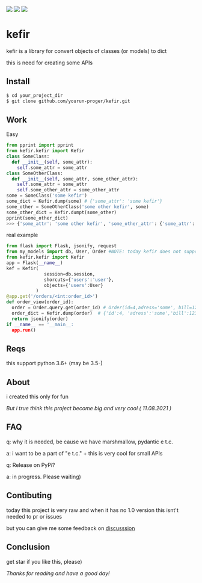 ![](https://img.shields.io/github/v/release/yourun-proger/kefir)
![](https://img.shields.io/github/languages/code-size/yourun-proger/kefir)
![](https://img.shields.io/github/license/yourun-proger/kefir)

# kefir
kefir is a library for convert objects of classes (or models) to dict

this is need for creating some APIs
## Install
```bash
$ cd your_project_dir
$ git clone github.com/yourun-proger/kefir.git
```
## Work
Easy
```py
from pprint import pprint
from kefir.kefir import Kefir
class SomeClass:
  def __init__(self, some_attr):
    self.some_attr = some_attr
class SomeOtherClass:
  def __init__(self, some_attr, some_other_attr):
    self.some_attr = some_attr
    self.some_other_attr = some_other_attr
some = SomeClass('some kefir')
some_dict = Kefir.dump(some) # {'some_attr': 'some kefir'}
some_other = SomeOtherClass('some other kefir', some)
some_other_dict = Kefir.dumpt(some_other)
pprint(some_other_dict)
>>> {'some_attr': 'some other kefir', 'some_other_attr': {'some_attr': 'some kefir'}}
```
real example
```py
from flask import Flask, jsonify, request
from my_models import db, User, Order #NOTE: today kefir does not support relations (one2one-50%, one2many-NO, many2many-true don't know :P)
from kefir.kefir import Kefir
app = Flask(__name__)
kef = Kefir(
              session=db.session,
              shorcuts={'users':'user'},
              objects={'users':User}
           )
@app.get('/orders/<int:order_id>')
def order_view(order_id):
  order = Order.query.get(order_id) # Order(id=4,adress='some', bill=123, user_id=42)
  order_dict = Kefir.dump(order)  # {'id':4, 'adress':'some','bill':123,'user':{'id':42,'name':'Kefir', 'email':'kefir_mail@notreal.uncom'}}
  return jsonify(order)
if __name__ == '__main__:
  app.run()
```
## Reqs
this support python 3.6+ (may be 3.5-)
## About
i created this only for fun

*But i true think this project become big and very cool ( 11.08.2021 )*
## FAQ
q: why it is needed, be cause we have marshmallow, pydantic e t.c.

a: i want to be a part of "e t.c." + this is very cool for small APIs

q: Release on PyPi?

a: in progress. Please waiting)
## Contibuting
today this project is very raw and when it has no 1.0 version this isnt't needed to pr or issues

but you can give me some feedback on [discusssion](https://github.com/Yourun-proger/kefir/discussions/2)
## Conclusion
get star if you like this, please)

*Thanks for reading and have a good day!*
